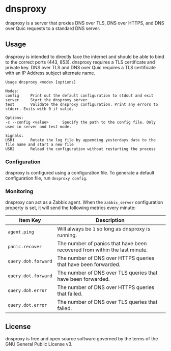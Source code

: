 # dnsproxy

dnsproxy is a server that proxies DNS over TLS, DNS over HTTPS, and DNS over Quic requests to a
standard DNS server.

## Usage

dnsproxy is intended to directly face the internet and should be able to bind to the correct ports
(443, 853). dnsproxy requires a TLS certificate and private key. DNS over TLS and DNS over Quic
requires a TLS certificate with an IP Address subject alternate name.

```
Usage dnsproxy <mode> [options]

Modes:
config     Print out the default configuration to stdout and exit
server     Start the dnsproxy server
test       Validate the dnsproxy configuration. Print any errors to stderr. Exits with 0 if valid.

Options:
-c --config <value>      Specify the path to the config file. Only used in server and test mode.

Signals:
USR1       Rotate the log file by appending yesterdays date to the file name and start a new file
USR2       Reload the configuration without restarting the process
```

### Configuration

dnsproxy is configured using a configuration file. To generate a default configuration file, run
`dnsproxy config`.

### Monitoring

dnsproxy can act as a Zabbix agent. When the `zabbix_server` configuration property is set, it will
send the following metrics every minute:

|Item Key|Description|
|-|-|
|`agent.ping`|Will always be `1` so long as dnsproxy is running.|
|`panic.recover`|The number of panics that have been recovered from within the last minute.|
|`query.doh.forward`|The number of DNS over HTTPS queries that have been forwarded.|
|`query.dot.forward`|The number of DNS over TLS queries that have been forwarded.|
|`query.doh.error`|The number of DNS over HTTPS queries that failed.|
|`query.dot.error`|The number of DNS over TLS queries that failed.|

## License

dnsproxy is free and open source software governed by the terms of the GNU General Public License
v3.
